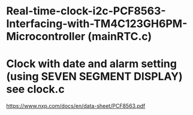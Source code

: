 # Real-time-clock-i2c-PCF8563-Interfacing-with-TM4C123GH6PM-Microcontroller (mainRTC.c)

# Clock with date and alarm setting (using SEVEN SEGMENT DISPLAY) see clock.c

https://www.nxp.com/docs/en/data-sheet/PCF8563.pdf
